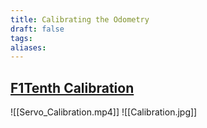 ```yaml
---
title: Calibrating the Odometry
draft: false
tags: 
aliases:
---
```

## [F1Tenth Calibration](https://f1tenth.readthedocs.io/en/stable/getting_started/driving/drive_calib_odom.html)

![[Servo_Calibration.mp4]]
![[Calibration.jpg]]